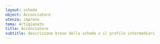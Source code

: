 ```yaml
---
layout: scheda
object: Acconciatore
utenza: imprese
tema: Artigianato
title: Acconciatore
subtitle: descrizione breve della scheda x il profilo intermediari
---
```

